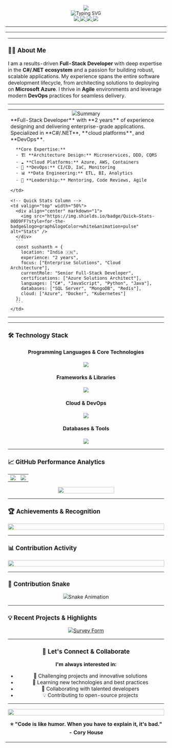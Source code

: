 <div align="center">

<!-- Fixed 3D Animated Header -->
<img src="https://capsule-render.vercel.app/api?type=venom&height=300&text=SUSHANTH%20KUMAR%20THAKUR&fontSize=50&color=gradient&customColorList=0,2,2,5,30&stroke=000000&strokeWidth=3&animation=fadeIn&fontAlignY=38&desc=Senior%20Full-Stack%20Developer%20%7C%20Cloud%20Architect%20%7C%20DevOps%20Engineer&descAlignY=60&descSize=16&fontColor=000000&descColor=1a1a1a" />

</div>

<!-- Fixed Animated Typing Effect with more height -->
<div align="center">
  <img src="https://readme-typing-svg.herokuapp.com?font=Fira+Code&size=26&duration=2000&pause=1000&color=1a1a1a&center=true&vCenter=true&multiline=true&width=800&height=140&lines=🚀+Building+scalable+enterprise+solutions;☁️+Architecting+cloud-native+applications;⚡+Optimizing+performance+%26+user+experience;🔧+Automating+everything+with+DevOps" alt="Typing SVG" />
</div>



<!-- Professional Contact Links -->
<div align="center">
  <a href="https://linkedin.com/in/sushanth-thakur/" target="_blank">
    <img src="https://img.shields.io/badge/LinkedIn-%230077B5.svg?style=for-the-badge&logo=linkedin&logoColor=white" />
  </a>
  <a href="mailto:sushanth.athakur@gmail.com">
    <img src="https://img.shields.io/badge/Gmail-D14836?style=for-the-badge&logo=gmail&logoColor=white" />
  </a>
  <a href="#" target="_blank">
    <img src="https://img.shields.io/badge/Portfolio-%23000000.svg?style=for-the-badge&logo=firefox&logoColor=#FF7139" />
  </a>
  <a href="https://github.com/demon-codly" target="_blank">
    <img src="https://img.shields.io/badge/GitHub-%2312100E.svg?style=for-the-badge&logo=Github&logoColor=white" />
  </a>
</div>

---

<table width="100%">
<tr>
<td width="60%" valign="top">

---

### 👨‍💻 About Me
I am a results-driven **Full-Stack Developer** with deep expertise in the **C#/.NET ecosystem** and a passion for building robust, scalable applications. My experience spans the entire software development lifecycle, from architecting solutions to deploying on **Microsoft Azure**. I thrive in **Agile** environments and leverage modern **DevOps** practices for seamless delivery.

---

<table width="100%" cellpadding="15">
  <tr>
    <!-- Professional Summary Column -->
    <td valign="top" width="50%">
      <div align="center" markdown="1">
        <img src="https://img.shields.io/badge/Professional–Summary-512BD4?style=for-the-badge&logo=readthedocs&logoColor=white&animation=twinkle" alt="Summary" />
      </div>
      **Full-Stack Developer** with **2 years** of experience designing and delivering enterprise-grade applications.  
      Specialized in **C#/.NET**, **cloud platforms**, and **DevOps**.

      **Core Expertise:**
      - 🏗️ **Architecture Design:** Microservices, DDD, CQRS  
      - ☁️ **Cloud Platforms:** Azure, AWS, Containers  
      - 🔄 **DevOps:** CI/CD, IaC, Monitoring  
      - 📊 **Data Engineering:** ETL, BI, Analytics  
      - 🎯 **Leadership:** Mentoring, Code Reviews, Agile  

    </td>

    <!-- Quick Stats Column -->
    <td valign="top" width="50%">
      <div align="center" markdown="1">
        <img src="https://img.shields.io/badge/Quick–Stats-00D9FF?style=for-the-badge&logo=graph&logoColor=white&animation=pulse" alt="Stats" />
      </div>
      ```
      const sushanth = {
        location: "India 🇮🇳",
        experience: "2 years",
        focus: ["Enterprise Solutions", "Cloud Architecture"],
        currentRole: "Senior Full-Stack Developer",
        certifications: ["Azure Solutions Architect"],
        languages: ["C#", "JavaScript", "Python", "Java"],
        databases: ["SQL Server", "MongoDB", "Redis"],
        cloud: ["Azure", "Docker", "Kubernetes"]
      };
      ```
    </td>
  </tr>
</table>

---

### 🛠️ Technology Stack

<div align="center">

#### Programming Languages & Core Technologies
<img src="https://skillicons.dev/icons?i=cs,java,python,javascript,typescript,html,css,sass&theme=dark" />

#### Frameworks & Libraries
<img src="https://skillicons.dev/icons?i=dotnet,react,nodejs,express,nextjs,angular,vue&theme=dark" />

#### Cloud & DevOps
<img src="https://skillicons.dev/icons?i=azure,aws,docker,kubernetes,jenkins,terraform,github&theme=dark" />

#### Databases & Tools
<img src="https://skillicons.dev/icons?i=sqlserver,mongodb,postgresql,redis,git,vscode,visualstudio&theme=dark" />

</div>

---

### 📈 GitHub Performance Analytics

<div align="center">

<table>
<tr>
<td width="50%">
<img src="https://github-readme-stats.vercel.app/api?username=demon-codly&show_icons=true&theme=react&hide_border=true&bg_color=0D1117&title_color=00D9FF&icon_color=00D9FF&text_color=FFFFFF&count_private=true&include_all_commits=true" />
</td>
<td width="50%">
<img src="https://github-readme-stats.vercel.app/api/top-langs/?username=demon-codly&layout=compact&theme=react&hide_border=true&bg_color=0D1117&title_color=00D9FF&text_color=FFFFFF&langs_count=10" />
</td>
</tr>
</table>

<img src="https://github-readme-streak-stats.herokuapp.com?user=demon-codly&theme=react&hide_border=true&background=0D1117&stroke=00D9FF&ring=00D9FF&fire=FF6B6B&currStreakLabel=FFFFFF" width="60%" />

</div>

---

### 🏆 Achievements & Recognition

<div align="center">
  <img src="https://github-profile-trophy.vercel.app/?username=demon-codly&theme=darkhub&no-frame=true&column=-1&margin-w=15&margin-h=15" width="100%" />
</div>

---

### 📊 Contribution Activity

<div align="center">
  <img src="https://github-readme-activity-graph.vercel.app/graph?username=demon-codly&bg_color=0D1117&color=00D9FF&line=00D9FF&point=FFFFFF&area=true&hide_border=true&custom_title=Contribution%20Graph" width="100%" />
</div>

---

### 🐍 Contribution Snake

<div align="center">
  <img src="https://raw.githubusercontent.com/demon-codly/demon-codly/output/github-contribution-grid-snake-dark.svg" alt="Snake Animation" />
</div>

---

### 💡 Recent Projects & Highlights

<div align="center">

[![Survey Form](https://github-readme-stats.vercel.app/api/pin/?username=demon-codly&repo=Survey-Form&theme=react&hide_border=true&bg_color=0D1117&title_color=00D9FF&text_color=FFFFFF)](https://github.com/demon-codly/Survey-Form)

</div>

---

<div align="center">

### 🤝 Let's Connect & Collaborate

**I'm always interested in:**
- 🚀 Challenging projects and innovative solutions
- 🌱 Learning new technologies and best practices  
- 👥 Collaborating with talented developers
- 💡 Contributing to open-source projects

---

<img src="https://capsule-render.vercel.app/api?type=waving&color=gradient&customColorList=0,2,2,5,30&height=120&section=footer" width="100%" />

**⭐ "Code is like humor. When you have to explain it, it's bad." - Cory House**

</div>
